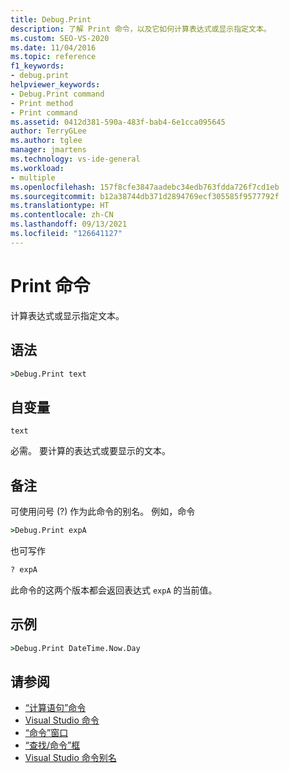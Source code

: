 ```yaml
---
title: Debug.Print
description: 了解 Print 命令，以及它如何计算表达式或显示指定文本。
ms.custom: SEO-VS-2020
ms.date: 11/04/2016
ms.topic: reference
f1_keywords:
- debug.print
helpviewer_keywords:
- Debug.Print command
- Print method
- Print command
ms.assetid: 0412d381-590a-483f-bab4-6e1cca095645
author: TerryGLee
ms.author: tglee
manager: jmartens
ms.technology: vs-ide-general
ms.workload:
- multiple
ms.openlocfilehash: 157f8cfe3847aadebc34edb763fdda726f7cd1eb
ms.sourcegitcommit: b12a38744db371d2894769ecf305585f9577792f
ms.translationtype: HT
ms.contentlocale: zh-CN
ms.lasthandoff: 09/13/2021
ms.locfileid: "126641127"
---
```

# <a name="print-command"></a>Print 命令

计算表达式或显示指定文本。

## <a name="syntax"></a>语法

```cmd
>Debug.Print text
```

## <a name="arguments"></a>自变量

`text`

必需。 要计算的表达式或要显示的文本。

## <a name="remarks"></a>备注

可使用问号 (?) 作为此命令的别名。 例如，命令

```cmd
>Debug.Print expA
```

也可写作

```cmd
? expA
```

此命令的这两个版本都会返回表达式 `expA` 的当前值。

## <a name="example"></a>示例

```cmd
>Debug.Print DateTime.Now.Day
```

## <a name="see-also"></a>请参阅

- [“计算语句”命令](../../ide/reference/evaluate-statement-command.md)
- [Visual Studio 命令](../../ide/reference/visual-studio-commands.md)
- [“命令”窗口](../../ide/reference/command-window.md)
- [“查找/命令”框](../../ide/find-command-box.md)
- [Visual Studio 命令别名](../../ide/reference/visual-studio-command-aliases.md)

